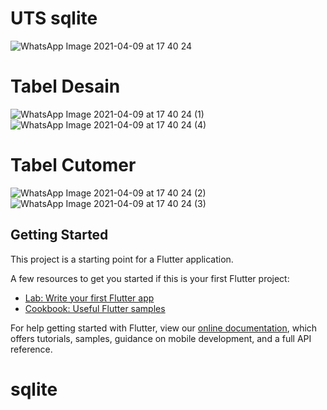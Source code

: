 # UTS sqlite

![WhatsApp Image 2021-04-09 at 17 40 24](https://user-images.githubusercontent.com/62085991/114168781-eac7c880-995a-11eb-8fa6-dc41bf1e4091.jpeg)
# Tabel Desain
![WhatsApp Image 2021-04-09 at 17 40 24 (1)](https://user-images.githubusercontent.com/62085991/114168779-ea2f3200-995a-11eb-9c6c-57d9bbfbb173.jpeg)
![WhatsApp Image 2021-04-09 at 17 40 24 (4)](https://user-images.githubusercontent.com/62085991/114168767-e7ccd800-995a-11eb-9ee4-fcd01c383db8.jpeg)
# Tabel Cutomer
![WhatsApp Image 2021-04-09 at 17 40 24 (2)](https://user-images.githubusercontent.com/62085991/114168775-e9969b80-995a-11eb-9dbc-d53df02a6731.jpeg)
![WhatsApp Image 2021-04-09 at 17 40 24 (3)](https://user-images.githubusercontent.com/62085991/114168771-e8fe0500-995a-11eb-8926-aa184b554c18.jpeg)




## Getting Started

This project is a starting point for a Flutter application.

A few resources to get you started if this is your first Flutter project:

- [Lab: Write your first Flutter app](https://flutter.dev/docs/get-started/codelab)
- [Cookbook: Useful Flutter samples](https://flutter.dev/docs/cookbook)

For help getting started with Flutter, view our
[online documentation](https://flutter.dev/docs), which offers tutorials,
samples, guidance on mobile development, and a full API reference.
# sqlite

